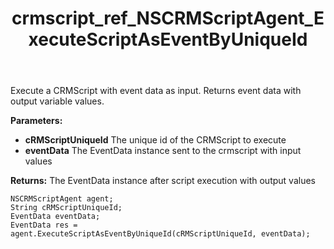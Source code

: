 ﻿---
title: crmscript_ref_NSCRMScriptAgent_ExecuteScriptAsEventByUniqueId
description: EventData ExecuteScriptAsEventByUniqueId(String cRMScriptUniqueId, EventData eventData)
intellisense: NSCRMScriptAgent.ExecuteScriptAsEventByUniqueId
keywords: NSCRMScriptAgent,ExecuteScriptAsEventByUniqueId
so.topic: reference
---

Execute a CRMScript with event data as input. Returns event data with output variable values.

**Parameters:**
 - **cRMScriptUniqueId** The unique id of the CRMScript to execute
 - **eventData** The EventData instance sent to the crmscript with input values

**Returns:** The EventData instance after script execution with output values

```crmscript
NSCRMScriptAgent agent;
String cRMScriptUniqueId;
EventData eventData;
EventData res = agent.ExecuteScriptAsEventByUniqueId(cRMScriptUniqueId, eventData);
```


